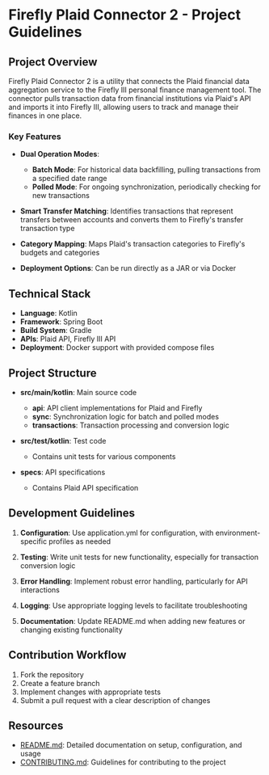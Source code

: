 # Firefly Plaid Connector 2 - Project Guidelines

## Project Overview

Firefly Plaid Connector 2 is a utility that connects the Plaid financial data aggregation service to the Firefly III personal finance management tool. The connector pulls transaction data from financial institutions via Plaid's API and imports it into Firefly III, allowing users to track and manage their finances in one place.

### Key Features

- **Dual Operation Modes**:
  - **Batch Mode**: For historical data backfilling, pulling transactions from a specified date range
  - **Polled Mode**: For ongoing synchronization, periodically checking for new transactions

- **Smart Transfer Matching**: Identifies transactions that represent transfers between accounts and converts them to Firefly's transfer transaction type

- **Category Mapping**: Maps Plaid's transaction categories to Firefly's budgets and categories

- **Deployment Options**: Can be run directly as a JAR or via Docker

## Technical Stack

- **Language**: Kotlin
- **Framework**: Spring Boot
- **Build System**: Gradle
- **APIs**: Plaid API, Firefly III API
- **Deployment**: Docker support with provided compose files

## Project Structure

- **src/main/kotlin**: Main source code
  - **api**: API client implementations for Plaid and Firefly
  - **sync**: Synchronization logic for batch and polled modes
  - **transactions**: Transaction processing and conversion logic

- **src/test/kotlin**: Test code
  - Contains unit tests for various components

- **specs**: API specifications
  - Contains Plaid API specification

## Development Guidelines

1. **Configuration**: Use application.yml for configuration, with environment-specific profiles as needed

2. **Testing**: Write unit tests for new functionality, especially for transaction conversion logic

3. **Error Handling**: Implement robust error handling, particularly for API interactions

4. **Logging**: Use appropriate logging levels to facilitate troubleshooting

5. **Documentation**: Update README.md when adding new features or changing existing functionality

## Contribution Workflow

1. Fork the repository
2. Create a feature branch
3. Implement changes with appropriate tests
4. Submit a pull request with a clear description of changes

## Resources

- [README.md](../README.md): Detailed documentation on setup, configuration, and usage
- [CONTRIBUTING.md](../CONTRIBUTING.md): Guidelines for contributing to the project